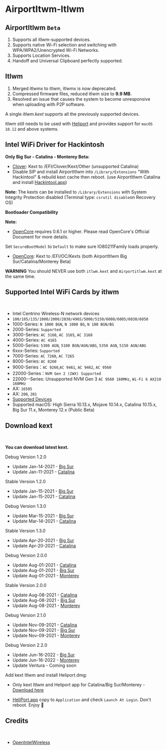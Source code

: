 # AirportItwm-Itlwm

## AirportItlwm `Beta`

1. Supports all itlwm-supported devices.
2. Supports native Wi-Fi selection and switching with WPA/WPA2/Unencrypted Wi-Fi Networks.
3. Supports Location Services.
4. Handoff and Universal Clipboard perfectly supported.

## Itlwm
1. Merged itlwmx to itlwm, itlwmx is now deprecated.
2. Compressed firmware files, reduced itlwm size to <b>9.9 MB</b>.
3. Resolved an issue that causes the system to become unresponsive when uploading with P2P software.

A single <i>itlwm.kext</i> supports all the previously supported devices.

itlwm still needs to be used with [Heliport](https://github.com/OpenIntelWireless/HeliPort) and provides support for `macOS 10.12` and above systems.


## Intel WiFi Driver for Hackintosh
<b>Only Big Sur - Catalina - Monterey Beta:</b>
* [Clover](https://github.com/CloverHackyColor/CloverBootloader/releases): Kext to /EFI/Clover/Kext/Other (unsupported Catalina)
* Disable SIP and install AirportItlwm into `/Library/Extensions` "With Hackintool" & rebuild kext cache then reboot. (use AirportItlwm Catalina and install [Hackintool.app](https://github.com/headkaze/Hackintool/releases))

<b>Note:</b>
The kexts can be installed to `/Library/Extensions` with System Integrity Protection disabled (Terminal type: `csrutil disable`on Recovery OS)

<b>Bootloader Compatibility</b>

<b>Note:</b><br/>
* [OpenCore](https://github.com/acidanthera/OpenCorePkg/releases) requires 0.6.1 or higher. Please read OpenCore's Official Document for more details.

Set `SecureBootModel` to `Default` to make sure IO80211Family loads properly.
* [OpenCore](https://github.com/acidanthera/OpenCorePkg/releases): Kext to /EFI/OC/Kexts (both AirportItlwm Big Sur/Catalina/Monterey Beta)

<b>WARNING</b>
You should NEVER use both `itlwm.kext` and `Airportitlwm.kext` at the same time.

<h2 align="left" >Supported Intel WiFi Cards by itlwm</h2>
<br/>

- Intel Centrino Wireless-N network devices
- `100/105/135/1000/2000/2030/4965/5000/5150/6000/6005/6030/6050`
- 1000-Series: `N 1000 BGN`, `N 1000 BG`, `N 100 BGN/BG`
- 2000-Series: `Supported`
- 3000-Series: `AC 3160`, `AC 3165`, `AC 3168`
- 4000-Series: `AC 4165`
- 5000-Series: `5300 AGN`, `5100 BGN/AGN/ABG`, `5350 AGN`, `5150 AGN/ABG`
- 6xxx-Series: `Supported`
- 7000-Series: `AC 7260`, `AC 7265`
- 8000-Series: `AC 8260`
- 9000-Series：`AC 9260`,`AC 9461`, `AC 9462`, `AC 9560`
- 22000-Series：`NVM Gen 2 (IWX) Supported`
- 22000--Series: Unsupported NVM Gen 3 `AC 9560 160MHz`, `Wi-Fi 6 AX210 160MHz`
- AX: `1650S`
- AX: `200`, `201`
- [Supported Devices](https://openintelwireless.github.io/itlwm/Compat.html)
- Supported macOS: High Sierra 10.13.x, Mojave 10.14.x, Catalina 10.15.x, Big Sur 11.x, Monterey 12.x (Public Beta)

<h2 align="left" >Download kext</h2>
<br/>

<b>You can download latest kext.</b>

Debug Version 1.2.0
* Update Jan-14-2021 - [Big Sur](https://drive.google.com/file/d/1fh2zFdO-3H0mU_mpnucn0lk3Yu-1pSi4/view?usp=sharing)
* Update Jan-11-2021 - [Catalina](https://drive.google.com/file/d/1C2Yng6EUYoDtOAtDkgjtPTboopt03YZt/view?usp=sharing)

Stable Version 1.2.0
- Update Jan-15-2021 - [Big Sur](https://drive.google.com/file/d/1MCHizCV-2uc_ck5wsu7f5VpFZA-yXgaW/view?usp=sharing)
- Update Jan-15-2021 - [Catalina](https://drive.google.com/file/d/1wFHnwUiy7Nyr1mM_PxtOjm0gB3w5TQ2q/view?usp=sharing)

Debug Version 1.3.0
- Update Mar-15-2021 - [Big Sur](https://github.com/kwangle912/AirportItlwm-for-Hackintosh/releases/download/v20210315/AirportItlwm-BigSur-v130-debug-Mar-15.zip)
- Update Mar-14-2021 - [Catalina](https://github.com/kwangle912/AirportItlwm-for-Hackintosh/releases/download/v20210315/AirportItlwm-Catalina-v130-debug-Mar-14.zip)

Stable Version 1.3.0
- Update Apr-20-2021 - [Big Sur](https://github.com/kwangle912/AirportItlwm-for-Hackintosh/releases/download/v20210420/AirportItlwm-v130-stable-BigSur.kext.zip)
- Update Apr-20-2021 - [Catalina](https://github.com/kwangle912/AirportItlwm-for-Hackintosh/releases/download/v20210420/AirportItlwm-v130-stable-Catalina.kext.zip)

Debug Version 2.0.0
- Update Aug-01-2021 - [Catalina](https://github.com/kwangle912/AirportItlwm-for-Hackintosh/releases/download/v20210801/AirportItlwm-Catalina-v200-debug-Aug-01.zip)
- Update Aug-01-2021 - [Big Sur](https://github.com/kwangle912/AirportItlwm-for-Hackintosh/releases/download/v20210801/AirportItlwm-BigSur-v200-debug-Aug-01.zip)
- Update Aug-01-2021 - [Monterey](https://github.com/kwangle912/AirportItlwm-for-Hackintosh/releases/download/v20210801/AirportItlwm-Monterey-v200-debug-Aug-01.zip)

Stable Version 2.0.0
- Update Aug-08-2021 - [Catalina](https://github.com/kwangle912/AirportItlwm-for-Hackintosh/releases/download/v20210808/AirportItlwm-Catalina-v200-stable-Aug-08.zip)
- Update Aug-08-2021 - [Big Sur](https://github.com/kwangle912/AirportItlwm-for-Hackintosh/releases/download/v20210808/AirportItlwm-BigSur-v200-stable-Aug-08.zip)
- Update Aug-08-2021 - [Monterey](https://github.com/kwangle912/AirportItlwm-for-Hackintosh/releases/download/v20210808/AirportItlwm-Monterey-v200-stable-Aug-08.zip)

Debug Version 2.1.0
- Update Nov-09-2021 - [Catalina](https://github.com/kwangle912/AirportItlwm-for-Hackintosh/releases/download/v20211109/AirportItlwm-Catalina-v210-debug-Nov-09.zip)
- Update Nov-09-2021 - [Big Sur](https://github.com/kwangle912/AirportItlwm-for-Hackintosh/releases/download/v20211109/AirportItlwm-BigSur-v210-debug-Nov-09.zip)
- Update Nov-09-2021 - [Monterey](https://github.com/kwangle912/AirportItlwm-for-Hackintosh/releases/download/v20211109/AirportItlwm-Monterey-v210-debug-Nov-09.zip)

Debug Version 2.2.0
- Update Jun-16-2022 - [Big Sur](https://github.com/kwangle912/AirportItlwm-for-Hackintosh/releases/download/v20220616/AirportItlwm-BigSur-v220-debug-Jun-16.zip)
- Update Jun-16-2022 - [Monterey](https://github.com/kwangle912/AirportItlwm-for-Hackintosh/releases/download/v20220616/AirportItlwm-Monterey-v220-debug-Jun-16.zip)
- Update Ventura - Coming soon


Add kext Itlwm and install Heliport.dmg:
- Only kext Itlwm and Heliport app for Catalina/Big Sur/Monterey - [Download here](https://github.com/kwangle912/AirportItlwm-for-Hackintosh/releases/download/v20220616/itlwm-v220-Heliport-Jun-16.zip)
* [HeliPort.app](https://github.com/OpenIntelWireless/HeliPort) copy to `Application` and check `Launch At Login`. Don't reboot. Enjoy 🎉

<h2 align="left" >Credits</h2>
<br/>

* [OpenIntelWireless](https://github.com/OpenIntelWireless)
